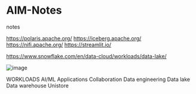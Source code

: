 # AIM-Notes
notes


https://polaris.apache.org/
https://iceberg.apache.org/
https://nifi.apache.org/
https://streamlit.io/


https://www.snowflake.com/en/data-cloud/workloads/data-lake/

![image](https://github.com/user-attachments/assets/709328d2-b50b-4e14-89e8-5744084332a5)

WORKLOADS
AI/ML
Applications
Collaboration
Data engineering
Data lake
Data warehouse
Unistore
